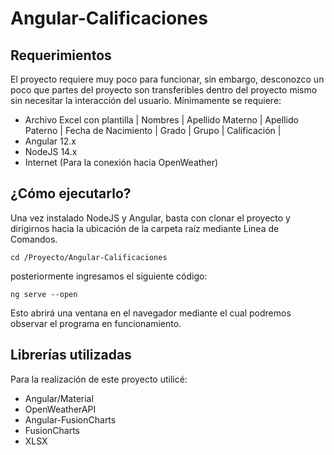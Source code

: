 # Angular-Calificaciones

## Requerimientos

El proyecto requiere muy poco para funcionar, sin embargo, desconozco un poco que partes del proyecto son transferibles dentro del proyecto mismo sin necesitar la interacción del usuario. Mínimamente se requiere:

- Archivo Excel con plantilla | Nombres | Apellido Materno | Apellido Paterno | Fecha de Nacimiento | Grado | Grupo | Calificación |
- Angular 12.x
- NodeJS 14.x
- Internet (Para la conexión hacia OpenWeather)

## ¿Cómo ejecutarlo?

Una vez instalado NodeJS y Angular, basta con clonar el proyecto y dirigirnos hacia la ubicación de la carpeta raíz mediante Linea de Comandos.

`cd /Proyecto/Angular-Calificaciones`

posteriormente ingresamos el siguiente código:

`ng serve --open`

Esto abrirá una ventana en el navegador mediante el cual podremos observar el programa en funcionamiento.

## Librerías utilizadas

Para la realización de este proyecto utilicé: 

- Angular/Material
- OpenWeatherAPI
- Angular-FusionCharts
- FusionCharts
- XLSX
